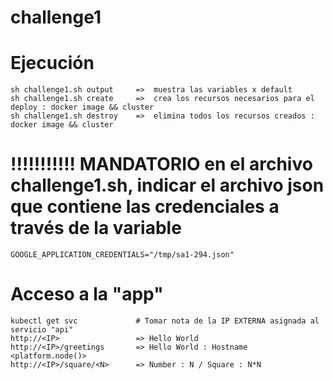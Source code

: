 # challenge1

# Ejecución

    sh challenge1.sh output     =>  muestra las variables x default
    sh challenge1.sh create     =>  crea los recursos necesarios para el deploy : docker image && cluster
    sh challenge1.sh destroy    =>  elimina todos los recursos creados : docker image && cluster
    
# !!!!!!!!!!! MANDATORIO en el archivo challenge1.sh, indicar el archivo json que contiene las credenciales a través de la variable 

    GOOGLE_APPLICATION_CREDENTIALS="/tmp/sa1-294.json" 
    
# Acceso a la "app"

    kubectl get svc             # Tomar nota de la IP EXTERNA asignada al servicio "api"
    http://<IP>                 => Hello World
    http://<IP>/greetings       => Hello World : Hostname <platform.node()>
    http://<IP>/square/<N>      => Number : N / Square : N*N
  
